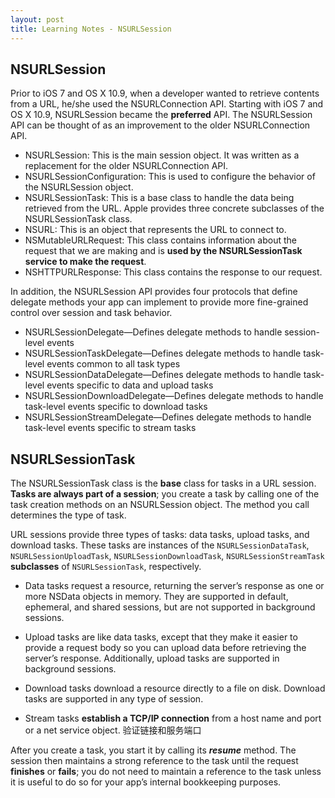 ```yaml
---
layout: post
title: Learning Notes - NSURLSession
---
```


## NSURLSession
Prior to iOS 7 and OS X 10.9, when a developer wanted to retrieve contents from a URL, he/she used the NSURLConnection API. Starting with iOS 7 and OS X 10.9, NSURLSession became the **preferred** API. The NSURLSession API can be thought of as an improvement to the older NSURLConnection API.

- NSURLSession: This is the main session object. It was written as a replacement for the older NSURLConnection API.
- NSURLSessionConfiguration: This is used to configure the behavior of the NSURLSession object.
- NSURLSessionTask: This is a base class to handle the data being retrieved from the URL. Apple provides three concrete subclasses of the NSURLSessionTask class.
- NSURL: This is an object that represents the URL to connect to.
- NSMutableURLRequest: This class contains information about the request that we are making and is **used by the NSURLSessionTask service to make the request**.
- NSHTTPURLResponse: This class contains the response to our request.

In addition, the NSURLSession API provides four protocols that define delegate methods your app can implement to provide more fine-grained control over session and task behavior.

- NSURLSessionDelegate—Defines delegate methods to handle session-level events
- NSURLSessionTaskDelegate—Defines delegate methods to handle task-level events common to all task types
- NSURLSessionDataDelegate—Defines delegate methods to handle task-level events specific to data and upload tasks
- NSURLSessionDownloadDelegate—Defines delegate methods to handle task-level events specific to download tasks
- NSURLSessionStreamDelegate—Defines delegate methods to handle task-level events specific to stream tasks

## NSURLSessionTask
The NSURLSessionTask class is the **base** class for tasks in a URL session. **Tasks are always part of a session**; you create a task by calling one of the task creation methods on an NSURLSession object. The method you call determines the type of task.

URL sessions provide three types of tasks: data tasks, upload tasks, and download tasks. These tasks are instances of the `NSURLSessionDataTask`, `NSURLSessionUploadTask`, `NSURLSessionDownloadTask`, `NSURLSessionStreamTask` **subclasses** of `NSURLSessionTask`, respectively.

- Data tasks request a resource, returning the server’s response as one or more NSData objects in memory. They are supported in default, ephemeral, and shared sessions, but are not supported in background sessions.

- Upload tasks are like data tasks, except that they make it easier to provide a request body so you can upload data before retrieving the server’s response. Additionally, upload tasks are supported in background sessions.

- Download tasks download a resource directly to a file on disk. Download tasks are supported in any type of session.

- Stream tasks **establish a TCP/IP connection** from a host name and port or a net service object.  验证链接和服务端口

After you create a task, you start it by calling its ***resume*** method. The session then maintains a strong reference to the task until the request **finishes** or **fails**; you do not need to maintain a reference to the task unless it is useful to do so for your app’s internal bookkeeping purposes.


